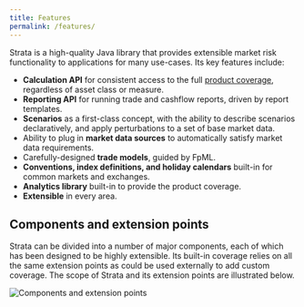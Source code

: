 ```yaml
---
title: Features
permalink: /features/
---
```


Strata is a high-quality Java library that provides extensible market risk functionality to applications for many use-cases. Its key features include:

* **Calculation API** for consistent access to the full [product coverage]({{site.baseurl}}/product_coverage), regardless of asset class or measure.
* **Reporting API** for running trade and cashflow reports, driven by report templates.
* **Scenarios** as a first-class concept, with the ability to describe scenarios declaratively, and apply perturbations to a set of base market data.
* Ability to plug in **market data sources** to automatically satisfy market data requirements.
* Carefully-designed **trade models**, guided by FpML.
* **Conventions, index definitions, and holiday calendars** built-in for common markets and exchanges.
* **Analytics library** built-in to provide the product coverage.
* **Extensible** in every area.

## Components and extension points

Strata can be divided into a number of major components, each of which has been designed to be highly extensible. Its built-in coverage relies on all the same extension points as could be used externally to add custom coverage. The scope of Strata and its extension points are illustrated below.

<img alt="Components and extension points" src="{{site.baseurl}}/images/features.svg" />